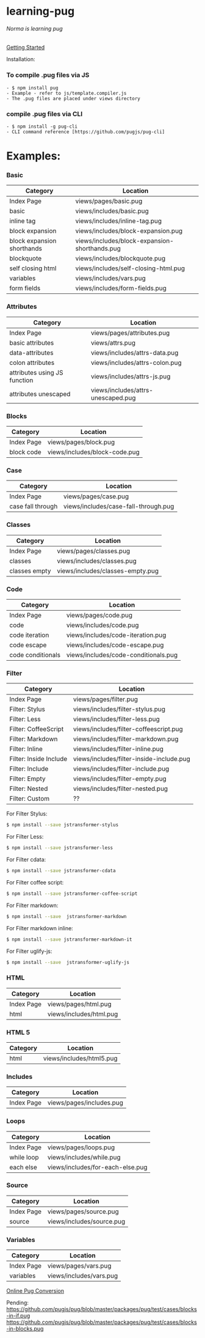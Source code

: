 # learning-pug
###### Norma is learning pug

[Getting Started](https://pugjs.org/api/getting-started.html)

Installation:

### To compile .pug files via JS
    - $ npm install pug
    - Example - refer to js/template.compiler.js
    - The .pug files are placed under views directory

### compile .pug files via CLI
    - $ npm install -g pug-cli
    - CLI command reference [https://github.com/pugjs/pug-cli]

# Examples:

### Basic
| Category | Location |
| ------ | ------ |
| Index Page | views/pages/basic.pug |
| basic | views/includes/basic.pug |
| inline tag | views/includes/inline-tag.pug |
| block expansion | views/includes/block-expansion.pug |
| block expansion shorthands | views/includes/block-expansion-shorthands.pug |
| blockquote | views/includes/blockquote.pug |
| self closing html | views/includes/self-closing-html.pug |
| variables | views/includes/vars.pug |
| form fields | views/includes/form-fields.pug |


### Attributes
| Category | Location |
| ------ | ------ |
| Index Page | views/pages/attributes.pug |
| basic attributes | views/attrs.pug |
| data-attributes | views/includes/attrs-data.pug |
| colon attributes | views/includes/attrs-colon.pug |
| attributes using JS function | views/includes/attrs-js.pug |
| attributes unescaped | views/includes/attrs-unescaped.pug |


### Blocks
| Category | Location |
| ------ | ------ |
| Index Page | views/pages/block.pug |
| block code | views/includes/block-code.pug |



### Case
| Category | Location |
| ------ | ------ |
| Index Page | views/pages/case.pug |
| case fall through | views/includes/case-fall-through.pug |


### Classes
| Category | Location |
| ------ | ------ |
| Index Page | views/pages/classes.pug |
| classes | views/includes/classes.pug |
| classes empty | views/includes/classes-empty.pug |


### Code
| Category | Location |
| ------ | ------ |
| Index Page | views/pages/code.pug |
| code | views/includes/code.pug |
| code iteration | views/includes/code-iteration.pug |
| code escape | views/includes/code-escape.pug |
| code conditionals | views/includes/code-conditionals.pug |


### Filter
| Category | Location |
| ------ | ------ |
| Index Page | views/pages/filter.pug |
| Filter: Stylus | views/includes/filter-stylus.pug |
| Filter: Less | views/includes/filter-less.pug |
| Filter: CoffeeScript | views/includes/filter-coffeescript.pug |
| Filter: Markdown | views/includes/filter-markdown.pug |
| Filter: Inline | views/includes/filter-inline.pug |
| Filter: Inside Include | views/includes/filter-inside-include.pug |
| Filter: Include | views/includes/filter-include.pug |
| Filter: Empty | views/includes/filter-empty.pug |
| Filter: Nested | views/includes/filter-nested.pug |
| Filter: Custom | ?? |


For Filter Stylus:
```sh
$ npm install --save jstransformer-stylus
```

For Filter Less:
```sh
$ npm install --save jstransformer-less
```

For Filter cdata:
```sh
$ npm install --save jstransformer-cdata
```

For Filter coffee script:
```sh
$ npm install --save jstransformer-coffee-script
```

For Filter markdown:
```sh
$ npm install --save  jstransformer-markdown
```

For Filter markdown inline:
```sh
$ npm install --save jstransformer-markdown-it
```

For Filter uglify-js:
```sh
$ npm install --save  jstransformer-uglify-js
```



### HTML
| Category | Location |
| ------ | ------ |
| Index Page | views/pages/html.pug |
| html | views/includes/html.pug |


### HTML 5
| Category | Location |
| ------ | ------ |
| html | views/includes/html5.pug |


### Includes
| Category | Location |
| ------ | ------ |
| Index Page | views/pages/includes.pug |


### Loops
| Category | Location |
| ------ | ------ |
| Index Page | views/pages/loops.pug |
| while loop | views/includes/while.pug |
| each else | views/includes/for-each-else.pug |


### Source
| Category | Location |
| ------ | ------ |
| Index Page | views/pages/source.pug |
| source | views/includes/source.pug |


### Variables
| Category | Location |
| ------ | ------ |
| Index Page | views/pages/vars.pug |
| variables | views/includes/vars.pug |


[Online Pug Conversion](https://pughtml.com/)

Pending:
https://github.com/pugjs/pug/blob/master/packages/pug/test/cases/blocks-in-if.pug
https://github.com/pugjs/pug/blob/master/packages/pug/test/cases/blocks-in-blocks.pug